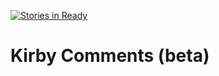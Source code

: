 [![Stories in Ready](https://badge.waffle.io/dweidner/kirby-comments.png?label=ready&title=Ready)](https://waffle.io/dweidner/kirby-comments)
# Kirby Comments (beta)
